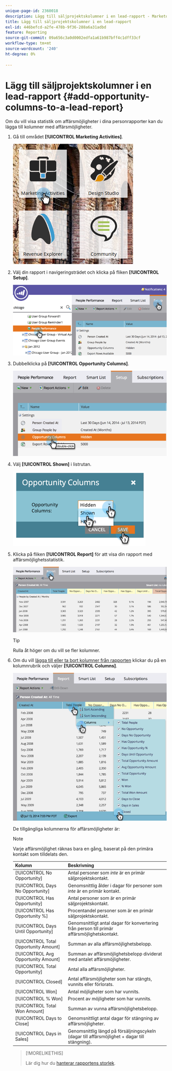 ```yaml
---
unique-page-id: 2360018
description: Lägg till säljprojektskolumner i en lead-rapport - Marketo Docs - produktdokumentation
title: Lägg till säljprojektskolumner i en lead-rapport
exl-id: 446befcd-a2fe-478b-9f36-288a6a31adbd
feature: Reporting
source-git-commit: 09a656c3a0d0002edfa1a61b987bff4c1dff33cf
workflow-type: tm+mt
source-wordcount: '240'
ht-degree: 0%

---
```


# Lägg till säljprojektskolumner i en lead-rapport {#add-opportunity-columns-to-a-lead-report}

Om du vill visa statistik om affärsmöjligheter i dina personrapporter kan du lägga till kolumner med affärsmöjligheter.

1. Gå till området **[!UICONTROL Marketing Activities]**.

   ![](assets/ma.png)

1. Välj din rapport i navigeringsträdet och klicka på fliken **[!UICONTROL Setup]**.

   ![](assets/two.png)

1. Dubbelklicka på **[!UICONTROL Opportunity Columns]**.

   ![](assets/three.png)

1. Välj **[!UICONTROL Shown]** i listrutan.

   ![](assets/image2014-9-16-12-3a50-3a33.png)

1. Klicka på fliken **[!UICONTROL Report]** för att visa din rapport med affärsmöjlighetsstatistik.

   ![](assets/five.png)

   >[!TIP]
   >
   >Rulla åt höger om du vill se fler kolumner.

1. Om du vill [lägga till eller ta bort kolumner från rapporten](/help/marketo/product-docs/reporting/basic-reporting/editing-reports/select-report-columns.md) klickar du på en kolumnrubrik och väljer **[!UICONTROL Columns]**.

   ![](assets/six.png)

   De tillgängliga kolumnerna för affärsmöjligheter är:

   >[!NOTE]
   >
   >Varje affärsmöjlighet räknas bara en gång, baserat på den primära kontakt som tilldelats den.

   | Kolumn | Beskrivning |
   |---|---|
   | [!UICONTROL No Opportunity] | Antal personer som *inte* är en primär säljprojektskontakt. |
   | [!UICONTROL Days No Opportunity] | Genomsnittlig ålder i dagar för personer som *inte* är en primär kontakt. |
   | [!UICONTROL Has Opportunity] | Antal personer som är en primär säljprojektskontakt. |
   | [!UICONTROL Has Opportunity %] | Procentandel personer som är en primär säljprojektskontakt. |
   | [!UICONTROL Days Until Opportunity] | Genomsnittligt antal dagar för konvertering från person till primär affärsmöjlighetskontakt. |
   | [!UICONTROL Total Opportunity Amount] | Summan av alla affärsmöjlighetsbelopp. |
   | [!UICONTROL Avg Opportunity Amount] | Summan av affärsmöjlighetsbelopp dividerat med antalet affärsmöjligheter. |
   | [!UICONTROL Total Opportunity] | Antal alla affärsmöjligheter. |
   | [!UICONTROL Closed] | Antal affärsmöjligheter som har stängts, vunnits eller förlorats. |
   | [!UICONTROL Won] | Antal möjligheter som har vunnits. |
   | [!UICONTROL % Won] | Procent av möjligheter som har vunnits. |
   | [!UICONTROL Total Won Amount] | Summan av vunna affärsmöjlighetsbelopp. |
   | [!UICONTROL Days to Close] | Genomsnittligt antal dagar för stängning av affärsmöjligheter. |
   | [!UICONTROL Days in Sales] | Genomsnittlig längd på försäljningscykeln (dagar till affärsmöjlighet + dagar till stängning). |

   >[!MORELIKETHIS]
   >
   >Lär dig hur du [hanterar rapportens storlek](/help/marketo/product-docs/reporting/basic-reporting/editing-reports/configure-report-size.md).
